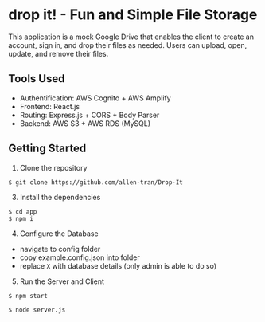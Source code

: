 # drop it! - Fun and Simple File Storage
This application is a mock Google Drive that enables the client to create an account, sign in, and drop their files as needed. Users can upload, open, update, and remove their files.

## Tools Used
- Authentification: AWS Cognito + AWS Amplify
- Frontend: React.js
- Routing: Express.js + CORS + Body Parser
- Backend: AWS S3 + AWS RDS (MySQL)

## Getting Started
1. Clone the repository 
```
$ git clone https://github.com/allen-tran/Drop-It
```
3. Install the dependencies 
```
$ cd app
$ npm i
```
4. Configure the Database
* navigate to config folder
* copy example.config.json into folder
* replace `X` with database details (only admin is able to do so)


5. Run the Server and Client
```
$ npm start
```
```
$ node server.js
```
